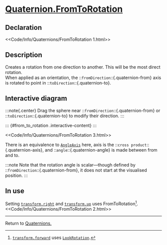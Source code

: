 # [Quaternion.FromToRotation](https://docs.unity3d.com/ScriptReference/Quaternion.FromToRotation.html)
## Declaration
<<Code/Info/Quaternions/FromToRotation 1.html>>

## Description
Creates a rotation from one direction to another. This will be the most direct rotation.  
When applied as an orientation, the ::`fromDirection`::{.quaternion-from} axis is rotated to point in ::`toDirection`::{.quaternion-to}.

## Interactive diagram

:::note{.center}
Drag the sphere near ::`fromDirection`::{.quaternion-from} or ::`toDirection`::{.quaternion-to} to modify their direction.
:::

::: {#from_to_rotation .interactive-content}
:::
<script type="module" src="/Scripts/Interactive/Quaternions/fromToRotation.js?v=1.0.0"></script>  

<<Code/Info/Quaternions/FromToRotation 3.html>>  

There is an equivalence to [`AngleAxis`](AngleAxis.md) here, axis is the ::`cross product`::{.quaternion-axis}, and ::`angle`::{.quaternion-angle} is made between from and to.  

:::note
Note that the rotation angle is scalar—though defined by ::`fromDirection`::{.quaternion-from}, it does not start at the visualised position.
:::  

## In use

Setting [`transform.right`](https://docs.unity3d.com/ScriptReference/Transform-right.html) and [`transform.up`](https://docs.unity3d.com/ScriptReference/Transform-up.html) uses FromToRotation[^1].  
<<Code/Info/Quaternions/FromToRotation 2.html>>  

---
Return to [Quaternions.](../Quaternions.md)

[^1]: [`transform.forward`](https://docs.unity3d.com/ScriptReference/Transform-forward.html) uses [`LookRotation`](LookRotation.md).
